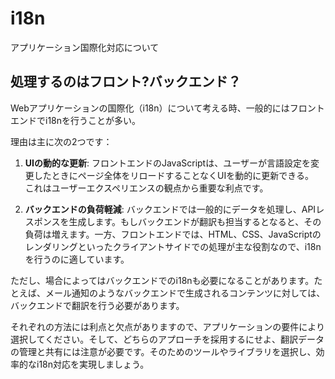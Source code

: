# i18n

アプリケーション国際化対応について

## 処理するのはフロント?バックエンド？

Webアプリケーションの国際化（i18n）について考える時、一般的にはフロントエンドでi18nを行うことが多い。

理由は主に次の2つです：

1. **UIの動的な更新**: フロントエンドのJavaScriptは、ユーザーが言語設定を変更したときにページ全体をリロードすることなくUIを動的に更新できる。  
これはユーザーエクスペリエンスの観点から重要な利点です。

2. **バックエンドの負荷軽減**: バックエンドでは一般的にデータを処理し、APIレスポンスを生成します。もしバックエンドが翻訳も担当するとなると、その負荷は増えます。一方、フロントエンドでは、HTML、CSS、JavaScriptのレンダリングといったクライアントサイドでの処理が主な役割なので、i18nを行うのに適しています。

ただし、場合によってはバックエンドでのi18nも必要になることがあります。たとえば、メール通知のようなバックエンドで生成されるコンテンツに対しては、バックエンドで翻訳を行う必要があります。

それぞれの方法には利点と欠点がありますので、アプリケーションの要件により選択してください。そして、どちらのアプローチを採用するにせよ、翻訳データの管理と共有には注意が必要です。そのためのツールやライブラリを選択し、効率的なi18n対応を実現しましょう。